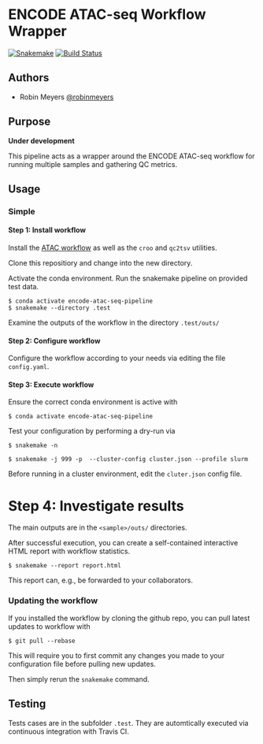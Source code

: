 # ENCODE ATAC-seq Workflow Wrapper 

[![Snakemake](https://img.shields.io/badge/snakemake-≥3.12.0-brightgreen.svg)](https://snakemake.bitbucket.io)
[![Build Status](https://travis-ci.com/robinmeyers/atac-encode-snakemake.svg?branch=master)](https://travis-ci.com/robinmeyers/atac-encode-snakemake)


## Authors

* Robin Meyers [@robinmeyers](https://github.com/robinmeyers)

## Purpose

**Under development**

This pipeline acts as a wrapper around the ENCODE ATAC-seq workflow for running multiple samples and gathering QC metrics.

## Usage

### Simple

#### Step 1: Install workflow


Install the [ATAC workflow](https://github.com/ENCODE-DCC/atac-seq-pipeline) as well as the ```croo``` and ```qc2tsv``` utilities.


Clone this repositiory and change into the new directory.

Activate the conda environment. Run the snakemake pipeline on provided test data.

```
$ conda activate encode-atac-seq-pipeline
$ snakemake --directory .test
```

Examine the outputs of the workflow in the directory ```.test/outs/```


#### Step 2: Configure workflow

Configure the workflow according to your needs via editing the file `config.yaml`.

#### Step 3: Execute workflow

Ensure the correct conda environment is active with

```
$ conda activate encode-atac-seq-pipeline
```

Test your configuration by performing a dry-run via

```
$ snakemake -n
```

```
$ snakemake -j 999 -p  --cluster-config cluster.json --profile slurm
```

Before running in a cluster environment, edit the `cluter.json` config file.

# Step 4: Investigate results

The main outputs are in the  ```<sample>/outs/``` directories. 

After successful execution, you can create a self-contained interactive HTML report with workflow statistics.

```$ snakemake --report report.html```

This report can, e.g., be forwarded to your collaborators.

### Updating the workflow

If you installed the workflow by cloning the github repo, you can pull latest updates to workflow with 

```$ git pull --rebase```

This will require you to first commit any changes you made to your configuration file before pulling new updates.

Then simply rerun the `snakemake` command.


## Testing

Tests cases are in the subfolder `.test`. They are automtically executed via continuous integration with Travis CI.
